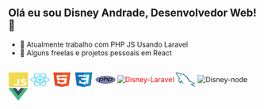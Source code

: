 ## Olá eu sou Disney Andrade, Desenvolvedor Web! 👋

- 🔭 Atualmente trabalho com PHP JS Usando Laravel 
- 🌱 Alguns freelas e projetos pessoais em React


<div style="display: inline_block"><br>
  <img align="center" alt="Disney-Js" height="30" width="40" src="https://raw.githubusercontent.com/devicons/devicon/master/icons/javascript/javascript-plain.svg">
  <img align="center" alt="Disney-React" height="30" width="40" src="https://raw.githubusercontent.com/devicons/devicon/master/icons/react/react-original.svg">
  <img align="center" alt="Disney-HTML" height="30" width="40" src="https://raw.githubusercontent.com/devicons/devicon/master/icons/html5/html5-original.svg">
  <img align="center" alt="Disney-CSS" height="30" width="40" src="https://raw.githubusercontent.com/devicons/devicon/master/icons/css3/css3-original.svg">
  <img align="center" alt="Disney-PHP" height="30" width="40" src="https://raw.githubusercontent.com/devicons/devicon/master/icons/php/php-original.svg">
  <img align="center" alt="Disney-Laravel" height="30" width="40" style="color: red;" src="https://cdn.jsdelivr.net/npm/simple-icons@v6/icons/laravel.svg">
  <img align="center" alt="Disney-mysql" height="30" width="40" src="https://raw.githubusercontent.com/devicons/devicon/master/icons/mysql/mysql-original.svg">
  <img align="center" alt="Disney-node" height="30" width="40" src="https://cdn.jsdelivr.net/gh/devicons/devicon/icons/nodejs/nodejs-original.svg">
 <img align="center" alt="Disney-VueJs" height="30" width="40" src="https://raw.githubusercontent.com/devicons/devicon/master/icons/vuejs/vuejs-original.svg">

  
    

 
<div> 
 
  
</div>
